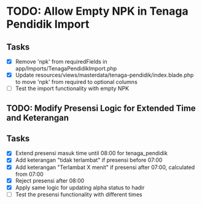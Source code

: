# TODO: Allow Empty NPK in Tenaga Pendidik Import

## Tasks
- [x] Remove 'npk' from requiredFields in app/Imports/TenagaPendidikImport.php
- [x] Update resources/views/masterdata/tenaga-pendidik/index.blade.php to move 'npk' from required to optional columns
- [ ] Test the import functionality with empty NPK

## TODO: Modify Presensi Logic for Extended Time and Keterangan

## Tasks
- [x] Extend presensi masuk time until 08:00 for tenaga_pendidik
- [x] Add keterangan "tidak terlambat" if presensi before 07:00
- [x] Add keterangan "Terlambat X menit" if presensi after 07:00, calculated from 07:00
- [x] Reject presensi after 08:00
- [x] Apply same logic for updating alpha status to hadir
- [ ] Test the presensi functionality with different times

